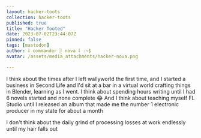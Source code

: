 ```yaml
---
layout: hacker-toots
collection: hacker-toots
published: true
title: "Hacker Tooted"
date: 2023-07-02T23:44:07Z
pinned: false
tags: [mastodon]
author: ⸸ commander ░ nova ⸸ :~$
avatar: /assets/media_attachments/hacker-nova.png

---
```


<p>I think about the times after I left wallyworld the first time, and I started a business in Second Life and I&#39;d sit at a bar in a virtual world crafting things in Blender, learning as I went. I think about spending hours writing until I had 6 novels started and none complete 😂​ And I think about teaching myself FL Studio until I released an album that made me the number 1 electronic producer in my state for about a month</p><p>I don&#39;t think about the daily grind of processing losses at work endlessly until my hair falls out</p>


